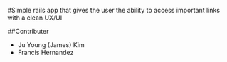 #Simple rails app that gives the user the ability to access important links with a clean UX/UI

##Contributer
* Ju Young (James) Kim
* Francis Hernandez